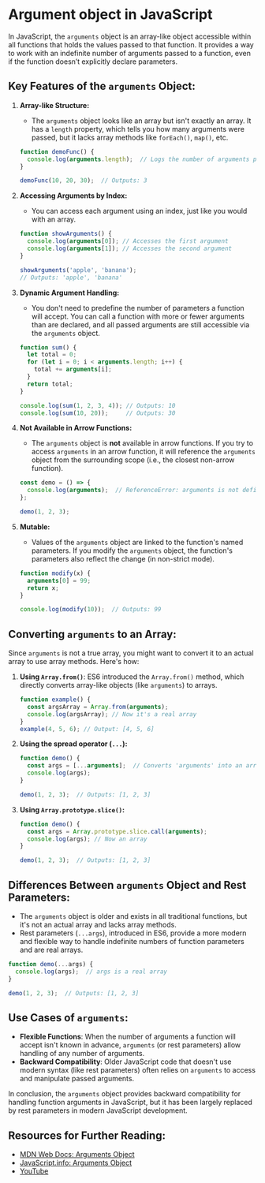 # Argument object in JavaScript

In JavaScript, the `arguments` object is an array-like object accessible within all functions that holds the values passed to that function. It provides a way to work with an indefinite number of arguments passed to a function, even if the function doesn’t explicitly declare parameters.

## Key Features of the `arguments` Object:

1. **Array-like Structure:**
   - The `arguments` object looks like an array but isn't exactly an array. It has a `length` property, which tells you how many arguments were passed, but it lacks array methods like `forEach()`, `map()`, etc.
   
   ```javascript
   function demoFunc() {
     console.log(arguments.length);  // Logs the number of arguments passed
   }

   demoFunc(10, 20, 30);  // Outputs: 3
   ```

2. **Accessing Arguments by Index:**
   - You can access each argument using an index, just like you would with an array.
   
   ```javascript
   function showArguments() {
     console.log(arguments[0]); // Accesses the first argument
     console.log(arguments[1]); // Accesses the second argument
   }

   showArguments('apple', 'banana'); 
   // Outputs: 'apple', 'banana'
   ```

3. **Dynamic Argument Handling:**
   - You don't need to predefine the number of parameters a function will accept. You can call a function with more or fewer arguments than are declared, and all passed arguments are still accessible via the `arguments` object.
   
   ```javascript
   function sum() {
     let total = 0;
     for (let i = 0; i < arguments.length; i++) {
       total += arguments[i];
     }
     return total;
   }

   console.log(sum(1, 2, 3, 4)); // Outputs: 10
   console.log(sum(10, 20));     // Outputs: 30
   ```

4. **Not Available in Arrow Functions:**
   - The `arguments` object is **not** available in arrow functions. If you try to access `arguments` in an arrow function, it will reference the `arguments` object from the surrounding scope (i.e., the closest non-arrow function).
   
   ```javascript
   const demo = () => {
     console.log(arguments);  // ReferenceError: arguments is not defined
   };

   demo(1, 2, 3);
   ```

5. **Mutable:**
   - Values of the `arguments` object are linked to the function's named parameters. If you modify the `arguments` object, the function's parameters also reflect the change (in non-strict mode).

   ```javascript
   function modify(x) {
     arguments[0] = 99;
     return x;
   }

   console.log(modify(10));  // Outputs: 99
   ```

## Converting `arguments` to an Array:

Since `arguments` is not a true array, you might want to convert it to an actual array to use array methods. Here's how:
1. **Using `Array.from()`**:
   ES6 introduced the `Array.from()` method, which directly converts array-like objects (like `arguments`) to arrays.

   ```javascript
   function example() {
     const argsArray = Array.from(arguments);
     console.log(argsArray); // Now it's a real array
   }
   example(4, 5, 6); // Output: [4, 5, 6]
   ```
2. **Using the spread operator (`...`):**
   
   ```javascript
   function demo() {
     const args = [...arguments];  // Converts 'arguments' into an array
     console.log(args);
   }

   demo(1, 2, 3);  // Outputs: [1, 2, 3]
   ```

3. **Using `Array.prototype.slice()`:**
   
   ```javascript
   function demo() {
     const args = Array.prototype.slice.call(arguments);
     console.log(args); // Now an array
   }

   demo(1, 2, 3);  // Outputs: [1, 2, 3]
   ```


## Differences Between `arguments` Object and Rest Parameters:
- The `arguments` object is older and exists in all traditional functions, but it's not an actual array and lacks array methods.
- Rest parameters (`...args`), introduced in ES6, provide a more modern and flexible way to handle indefinite numbers of function parameters and are real arrays.

```javascript
function demo(...args) {
  console.log(args);  // args is a real array
}

demo(1, 2, 3);  // Outputs: [1, 2, 3]
```

## Use Cases of `arguments`:
- **Flexible Functions**: When the number of arguments a function will accept isn't known in advance, `arguments` (or rest parameters) allow handling of any number of arguments.
- **Backward Compatibility**: Older JavaScript code that doesn't use modern syntax (like rest parameters) often relies on `arguments` to access and manipulate passed arguments.


In conclusion, the `arguments` object provides backward compatibility for handling function arguments in JavaScript, but it has been largely replaced by rest parameters in modern JavaScript development.

## Resources for Further Reading:
- [MDN Web Docs: Arguments Object](https://developer.mozilla.org/en-US/docs/Web/JavaScript/Reference/Functions/arguments)
- [JavaScript.info: Arguments Object](https://javascript.info/rest-parameters-spread#the-arguments-object)
- [YouTube](https://www.youtube.com/watch?v=E59DytaXTio&list=PLfEr2kn3s-br9ZFmejfLhAgMbGgbpdof8&index=86)
